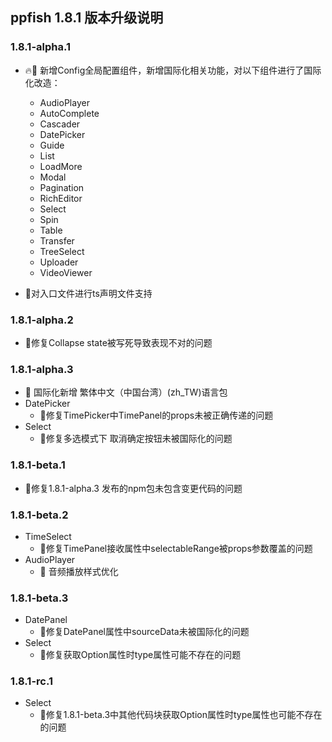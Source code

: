 ## ppfish 1.8.1 版本升级说明

### 1.8.1-alpha.1
- 🔥🎊 新增Config全局配置组件，新增国际化相关功能，对以下组件进行了国际化改造：
  - AudioPlayer
  - AutoComplete
  - Cascader
  - DatePicker
  - Guide
  - List
  - LoadMore
  - Modal
  - Pagination
  - RichEditor
  - Select
  - Spin
  - Table
  - Transfer
  - TreeSelect
  - Uploader
  - VideoViewer
  
- 🐛对入口文件进行ts声明文件支持

### 1.8.1-alpha.2
- 🐛修复Collapse state被写死导致表现不对的问题

### 1.8.1-alpha.3
- 🎊 国际化新增 繁体中文（中国台湾）(zh_TW)语言包
- DatePicker
  - 🐛修复TimePicker中TimePanel的props未被正确传递的问题
- Select
  - 🐛修复多选模式下 取消确定按钮未被国际化的问题

### 1.8.1-beta.1
- 🐛修复1.8.1-alpha.3 发布的npm包未包含变更代码的问题

### 1.8.1-beta.2
- TimeSelect
  - 🐛修复TimePanel接收属性中selectableRange被props参数覆盖的问题
- AudioPlayer
  - 🔨 音频播放样式优化

### 1.8.1-beta.3
- DatePanel
  - 🐛修复DatePanel属性中sourceData未被国际化的问题
- Select
  - 🐛修复获取Option属性时type属性可能不存在的问题

### 1.8.1-rc.1
- Select
  - 🐛修复1.8.1-beta.3中其他代码块获取Option属性时type属性也可能不存在的问题
